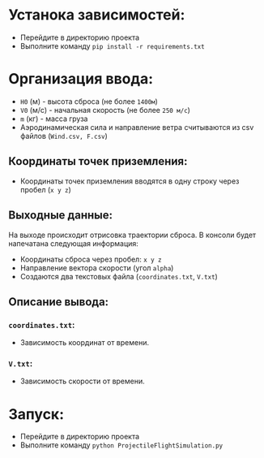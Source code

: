 # Устанока зависимостей:
- Перейдите в директорию проекта
- Выполните команду `pip install -r requirements.txt`

# Организация ввода:
 
- `H0` (м) - высота сброса (не более `1400м`)
- `V0` (м/с) - начальная скорость (не более `250 м/с`) 
- `m`  (кг) - масса груза
- Аэродинамическая сила и направление ветра считываются из csv файлов (`Wind.csv, F.csv`)

## Координаты точек приземления:
- Координаты точек приземления вводятся в одну строку через пробел (`x y z`)

## Выходные данные:
На выходе происходит отрисовка траектории сброса.
В консоли будет напечатана следующая информация: 
- Координаты сброса через пробел: `x y z`
- Направление вектора скорости (угол `alpha`)
- Создаются два текстовых файла (`coordinates.txt`, `V.txt`)

## Описание вывода:

### `coordinates.txt`:
- Зависимость координат от времени.

### `V.txt`:
- Зависимость скорости от времени.


# Запуск:
- Перейдите в директорию проекта
- Выполните команду `python ProjectileFlightSimulation.py`
